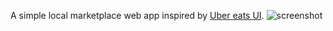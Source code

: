 A simple local marketplace web app inspired by [Uber eats UI](https://eng.uber.com/introducing-menu-maker/).
![screenshot](https://firebasestorage.googleapis.com/v0/b/teul-marketplace.appspot.com/o/adsad.png?alt=media&token=c5430287-32d1-4364-96d5-af68cb6cdd43)
